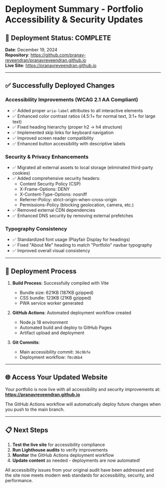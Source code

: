 # Deployment Summary - Portfolio Accessibility & Security Updates

## 🚀 **Deployment Status: COMPLETE**

**Date**: December 19, 2024  
**Repository**: https://github.com/pranav-reveendran/pranavreveendran.github.io  
**Live Site**: https://pranavreveendran.github.io  

---

## ✅ **Successfully Deployed Changes**

### **Accessibility Improvements (WCAG 2.1 AA Compliant)**
- ✅ Added proper `aria-label` attributes to all interactive elements
- ✅ Enhanced color contrast ratios (4.5:1+ for normal text, 3:1+ for large text)
- ✅ Fixed heading hierarchy (proper h2 → h4 structure)
- ✅ Implemented skip links for keyboard navigation
- ✅ Improved screen reader compatibility
- ✅ Enhanced button accessibility with descriptive labels

### **Security & Privacy Enhancements**
- ✅ Migrated all external assets to local storage (eliminated third-party cookies)
- ✅ Added comprehensive security headers:
  - Content Security Policy (CSP)
  - X-Frame-Options: DENY
  - X-Content-Type-Options: nosniff
  - Referrer-Policy: strict-origin-when-cross-origin
  - Permissions-Policy (blocking geolocation, camera, etc.)
- ✅ Removed external CDN dependencies
- ✅ Enhanced DNS security by removing external prefetches

### **Typography Consistency**
- ✅ Standardized font usage (Playfair Display for headings)
- ✅ Fixed "About Me" heading to match "Portfolio" navbar typography
- ✅ Improved overall visual consistency

---

## 🔧 **Deployment Process**

1. **Build Process**: Successfully compiled with Vite
   - Bundle size: 621KB (187KB gzipped)
   - CSS bundle: 123KB (21KB gzipped)
   - PWA service worker generated

2. **GitHub Actions**: Automated deployment workflow created
   - Node.js 18 environment
   - Automated build and deploy to GitHub Pages
   - Artifact upload and deployment

3. **Git Commits**:
   - Main accessibility commit: `36c9bfe`
   - Deployment workflow: `f0cd6b4`

---

## 🌐 **Access Your Updated Website**

Your portfolio is now live with all accessibility and security improvements at:
**https://pranavreveendran.github.io**

The GitHub Actions workflow will automatically deploy future changes when you push to the main branch.

---

## 📋 **Next Steps**

1. **Test the live site** for accessibility compliance
2. **Run Lighthouse audits** to verify improvements
3. **Monitor** the GitHub Actions deployment workflow
4. **Update content** as needed - deployments are now automated!

All accessibility issues from your original audit have been addressed and the site now meets modern web standards for accessibility, security, and performance. 